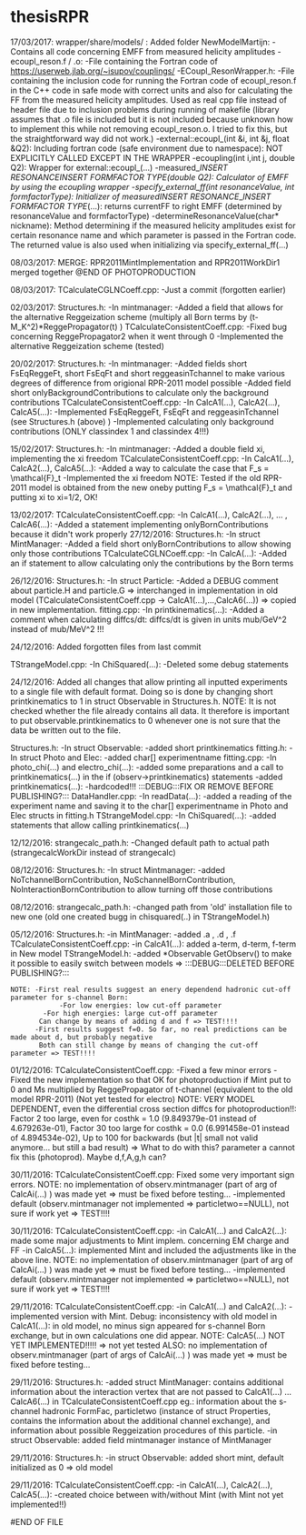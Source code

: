 # thesisRPR

17/03/2017:
   wrapper/share/models/ :
	Added folder NewModelMartijn:
	 	-Contains all code concerning EMFF from measured helicity amplitudes
	-ecoupl_reson.f / .o:
	 	-File containing the Fortran code of https://userweb.jlab.org/~isupov/couplings/
	-ECoupl_ResonWrapper.h:
	 	-File containing the inclusion code for running the Fortran code of ecoupl_reson.f in the
	 	 	C++ code in safe mode with correct units and also for calculating the FF from the 
		 	measured helicity amplitudes. Used as real cpp file instead of header file due to
		 	inclusion problems during running of makefile (library assumes that .o file is included
		 	but it is not included because unknown how to implement this while not removing
		 	ecoupl_reson.o. I tried to fix this, but the straightforward way did not work.)
	 	-external::ecoupl_(int &i, int &j, float &Q2):
		 	Including fortran code (safe environment due to namespace): NOT EXPLICITLY CALLED
		 	EXCEPT IN THE WRAPPER 
	 	-ecoupling(int i,int j, double Q2):
		 	Wrapper for external::ecoupl_(...)
	 	-measured_*INSERT RESONANCE*_*INSERT FORMFACTOR TYPE*(double Q2):
		 	Calculator of EMFF by using the ecoupling wrapper
	 	-specify_external_ff(int resonanceValue, int formfactorType):
		 	Initializer of measured_*INSERT RESONANCE*_*INSERT FORMFACTOR TYPE*(...): returns
		 	currentFF to right EMFF (determined by resonanceValue and formfactorType)
	 	-determineResonanceValue(char* nickname):
		 	Method determining if the measured helicity amplitudes exist for certain resonance name
		 	and which parameter is passed in the Fortran code. The returned value is also used
		 	when initializing via specify_external_ff(...)

08/03/2017:
   MERGE: RPR2011MintImplementation and RPR2011WorkDir1 merged together
	@END OF PHOTOPRODUCTION

08/03/2017:
   TCalculateCGLNCoeff.cpp:
	-Just a commit (forgotten earlier)

02/03/2017:
   Structures.h:
	-In mintmanager:
	 	-Added a field that allows for the alternative Reggeization scheme (multiply all Born terms
	 		by (t-M_K^2)*ReggePropagator(t) )
   TCalculateConsistentCoeff.cpp:
	 	-Fixed bug concerning ReggePropagator2 when it went through 0
	 	-Implemented the alternative Reggeization scheme (tested)

20/02/2017:
   Structures.h:
	-In mintmanager:
	 	-Added fields short FsEqReggeFt, short FsEqFt and short reggeasinTchannel to make various
	 		degrees of difference from origional RPR-2011 model possible
	 	-Added field short onlyBackgroundContributions to calculate only the background contributions
   TCalculateConsistentCoeff.cpp:
	-In CalcA1(...), CalcA2(...), CalcA5(...):
	 	-Implemented FsEqReggeFt, FsEqFt and reggeasinTchannel (see Structures.h (above) )
	 	-Implemented calculating only background contributions (ONLY classindex 1 and classindex 4!!!)

15/02/2017:
   Structures.h:
	-In mintmanager:
	 	-Added a double field xi, implementing the xi freedom
   TCalculateConsistentCoeff.cpp:
	-In CalcA1(...), CalcA2(...), CalcA5(...):
	 	-Added a way to calculate the case that F_s = \mathcal{F}_t
	 	-Implemented the xi freedom
	NOTE:	Tested if the old RPR-2011 model is obtained from the new oneby putting F_s = \mathcal{F}_t and
	 	putting xi to xi=1/2, OK!

13/02/2017:
   TCalculateConsistentCoeff.cpp:
	-In CalcA1(...), CalcA2(...), ... , CalcA6(...):
	 	-Added a statement implementing onlyBornContributions because it didn't work properly
27/12/2016:
   Structures.h:
	-In struct MintManager:
	 	-Added a field short onlyBornContributions to allow showing only those contributions
   TCalculateCGLNCoeff.cpp:
	-In CalcA(...):
	 	-Added an if statement to allow calculating only the contributions by the Born terms

26/12/2016:
   Structures.h:
	-In struct Particle:
	 	-Added a DEBUG comment about particle.H and particle.G => interchanged in implementation in old
	 		model (TCalculateConsistentCoeff.cpp -> CalcA1(...),...,CalcA6(...)) => copied in new
		 	implementation.
   fitting.cpp:
	-In printkinematics(...):
	 	-Added a comment when calculating diffcs/dt: diffcs/dt is given in units mub/GeV^2 instead of
		 	mub/MeV^2 !!!

24/12/2016:
   Added forgotten files from last commit

   TStrangeModel.cpp:
	-In ChiSquared(...):
	 	-Deleted some debug statements

24/12/2016:
   Added all changes that allow printing all inputted experiments to a single file with default format. Doing so
   is done by changing short printkinematics to 1 in struct Observable in Structures.h. NOTE: It is not checked
   whether the file already contains all data. It therefore is important to put observable.printkinematics to 0 
   whenever one is not sure that the data be written out to the file.

   Structures.h:
	-In struct Observable:
	 	-added short printkinematics
   fitting.h:
	-In struct Photo and Elec:
	 	-added char[] experimentname
   fitting.cpp:
	-In photo_chi(...) and electro_chi(...):
	 	-added some preparations and a call to printkinematics(...) in the if (observ->printkinematics)
	 	 statements
	-added printkinematics(...):
	 	-hardcoded!!! :::DEBUG:::FIX OR REMOVE BEFORE PUBLISHING?:::
   DataHandler.cpp:
	-In readData(...):
	 	-added a reading of the experiment name and saving it to the char[] experimentname in Photo and
	 	 Elec structs in fitting.h
   TStrangeModel.cpp:
	-In ChiSquared(...):
	 	-added statements that allow calling printkinematics(...)

12/12/2016:
   strangecalc_path.h:
	-Changed default path to actual path (strangecalcWorkDir instead of strangecalc)

08/12/2016:
   Structures.h:
	-In struct Mintmanager:
	 	-added NoTchannelBornContribution, NoSchannelBornContribution, NoInteractionBornContribution
		 	to allow turning off those contributions

08/12/2016:
   strangecalc_path.h:
	 	-changed path from 'old' installation file to new one (old one created bugg in chisquared(..) 
	 	 	in TStrangeModel.h)

05/12/2016:
   Structures.h:
	-in MintManager:
	 	-added .a , .d , .f
   TCalculateConsistentCoeff.cpp:
	-in CalcA1(...): added a-term, d-term, f-term in New model
   TStrangeModel.h:
	 	-added *Observable GetObserv() to make it possible to easily switch between models
		 	=> :::DEBUG:::DELETED BEFORE PUBLISHING?:::

   	NOTE: -First real results suggest an enery dependend hadronic cut-off parameter for s-channel Born:
	      		-For low energies: low cut-off parameter
		 	-For high energies: large cut-off parameter
	       Can change by means of adding d and f => TEST!!!!
	      -First results suggest f=0. So far, no real predictions can be made about d, but probably negative
	       Both can still change by means of changing the cut-off parameter => TEST!!!!

01/12/2016:
   TCalculateConsistentCoeff.cpp:
	-Fixed a few minor errors
	-Fixed the new implementation so that OK for photoproduction if Mint put to 0 and Ms multiplied by 
	 	ReggePropagator of t-channel (equivalent to the old model RPR-2011) (Not yet tested for electro)
	NOTE: VERY MODEL DEPENDENT, even the differential cross section diffcs for photoproduction!!:
	 	Factor 2 too large, even for costhk = 1.0 (9.849379e-01 instead of 4.679263e-01),
	 	Factor 30 too large 	 for costhk = 0.0 (6.991458e-01 instead of 4.894534e-02),
	 	Up to 100 for backwards (but |t| small not valid anymore... but still a bad result)
	 	=> What to do with this? parameter a cannot fix this (photoprod). Maybe d,f,A,g,h can?

30/11/2016:
   TCalculateConsistentCoeff.cpp: Fixed some very important sign errors.
	NOTE: no implementation of observ.mintmanager (part of arg of CalcAi(...) ) was made yet
	 	=> must be fixed before testing...
	-implemented default (observ.mintmanager not implemented => particletwo==NULL), not sure if work yet
	 	=> TEST!!!!

30/11/2016:
   TCalculateConsistentCoeff.cpp:
	-in CalcA1(...) and CalcA2(...): made some major adjustments to Mint implem. concerning EM charge and FF
	-in CalcA5(...): implemented Mint and included the adjustments like in the above line.
	NOTE: no implementation of observ.mintmanager (part of arg of CalcAi(...) ) was made yet
	 	=> must be fixed before testing...
	-implemented default (observ.mintmanager not implemented => particletwo==NULL), not sure if work yet
	 	=> TEST!!!!

29/11/2016:
   TCalculateConsistentCoeff.cpp:
       -in CalcA1(...) and CalcA2(...): -implemented version with Mint. Debug: inconsistency with old
		 			model in CalcA1(...): in old model, no minus sign appeared for
	 				s-channel Born exchange, but in own calculations one did appear.
	NOTE: CalcA5(...) NOT YET IMPLEMENTED!!!!! => not yet tested
	ALSO: no implementation of observ.mintmanager (part of args of CalcAi(...) ) was made yet
	 	=> must be fixed before testing...

29/11/2016:
   Structures.h:
       -added struct MintManager: contains additional information about the interaction vertex that are not
	passed to CalcA1(...) ... CalcA6(...) in TCalculateConsistentCoeff.cpp
	eg.: information about the s-channel hadronic FormFac, particletwo (instance of struct Properties,
	contains the information about the additional channel exchange), and information about possible
	Reggeization procedures of this particle.
       -in struct Observable: added field mintmanager instance of MintManager

29/11/2016: 
   Structures.h:
       -in struct Observable: added short mint, default initialized as 0 => old model

29/11/2016:
   TCalculateConsistentCoeff.cpp:
       -in CalcA1(...), CalcA2(...), CalcA5(...): -created choice between with/without Mint (with Mint not yet
	                                           implemented!!)

#END OF FILE
